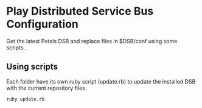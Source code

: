 # Play Distributed Service Bus Configuration

Get the latest Petals DSB and replace files in $DSB/conf using some scripts...

## Using scripts

Each folder have its own ruby script (update.rb) to update the installed DSB with the current repository files.

    ruby update.rb


